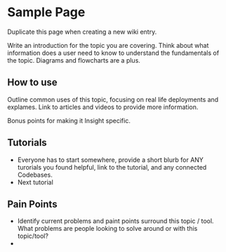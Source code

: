 # Sample Page 
Duplicate this page when creating a new wiki entry. 

Write an introduction for the topic you are covering. Think about what information does a user need to know to understand the fundamentals of the topic. Diagrams and flowcharts are a plus. 


## How to use 
Outline common uses of this topic, focusing on real life deployments and explames. Link to articles and videos to provide more information. 

Bonus points for making it Insight specific.


## Tutorials 
- Everyone has to start somewhere, provide a short blurb for ANY turorials you found helpful, link to the tutorial, and any connected Codebases. 
- Next tutorial 


## Pain Points 
- Identify current problems and paint points surround this topic / tool. What problems are people looking to solve around or with this topic/tool?
- 



